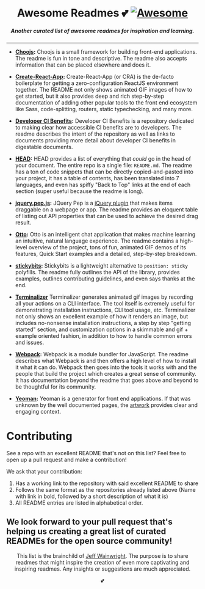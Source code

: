 <h1 align="center">Awesome Readmes 💕 <a href="https://github.com/sindresorhus/awesome"><img alt="Awesome" src="https://cdn.rawgit.com/sindresorhus/awesome/d7305f38d29fed78fa85652e3a63e154dd8e8829/media/badge.svg" /></a></h1>
<h5 align="center">Another curated list of awesome readmes for inspiration and learning.</h5>

---

- **[Choojs](https://github.com/choojs/choo):** Choojs is a small framework for building front-end applications. The readme is fun in tone and descriptive. The readme also accepts information that can be placed elsewhere and does it.

- **[Create-React-App](https://github.com/facebook/create-react-app):** Create-React-App (or CRA) is the de-facto boilerplate for getting a zero-configuration ReactJS environment together. The README not only shows animated GIF images of how to get started, but it also provides deep and rich step-by-step documentation of adding other popular tools to the front end ecosystem like Sass, code-splitting, routers, static typechecking, and many more.

- **[Developer CI Benefits](https://github.com/yowainwright/developer-ci-benefits):** Developer CI Benefits is a repository dedicated to making clear how accessible CI benefits are to developers. The readme describes the intent of the repository as well as links to documents providing more detail about developer CI benefits in digestable documents.

- **[HEAD](https://github.com/joshbuchea/HEAD):** HEAD provides a list of everything that *could* go in the head of your document. The entire repo is a single file: `README.md`. The readme has a ton of code snippets that can be directly copied-and-pasted into your project, it has a table of contents, has been translated into 7 languages, and even has spiffy "Back to Top" links at the end of each section (super useful because the readme is long).

- **[jquery.pep.js](https://github.com/briangonzalez/jquery.pep.js):** JQuery Pep is a [jQuery plugin](https://plugins.jquery.com/) that makes items draggable on a webpage or app. The readme provides an eloquent table of listing out API properties that can be used to achieve the desired drag result.

- **[Otto](https://github.com/KartikChugh/Otto):** Otto is an intelligent chat application that makes machine learning an intuitive, natural language experience. The readme contains a high-level overview of the project, tons of fun, animated GIF demos of its features, Quick Start examples and a detailed, step-by-step breakdown.

- **[stickybits](https://github.com/dollarshaveclub/stickybits):** Stickybits is a lightweight alternative to `position: sticky` polyfills. The readme fully outlines the API of the library, provides examples, outlines contributing guidelines, and even says thanks at the end.

- **[Terminalizer](https://github.com/faressoft/terminalizer)** Terminalizer generates animated gif images by recording all your actions on a CLI interface. The tool itself is extremely useful for demonstrating installation instructions, CLI tool usage, etc. Terminalizer not only shows an excellent example of how it renders an image, but includes no-nonsense installation instructions, a step by step "getting started" section, and customization options in a skimmable and gif + example oriented fashion, in addition to how to handle common errors and issues.

- **[Webpack](https://github.com/webpack/webpack):** Webpack is a module bundler for JavaScript. The readme describes what Webpack is and then offers a high level of how to install it what it can do. Webpack then goes into the tools it works with and the people that build the project which creates a great sense of community. It has documentation beyond the readme that goes above and beyond to be thoughtful for its community.

- **[Yeoman](https://github.com/yeoman/yeoman):** Yeoman is a generator for front end applications. If that was unknown by the well documented pages, the [artwork](https://github.com/yeoman/media) provides clear and engaging context.


# Contributing

See a repo with an excellent README that's not on this list? Feel free to open up a pull request and make a contribution!

We ask that your contribution:

1. Has a working link to the repository with said excellent README to share
2. Follows the same format as the repositories already listed above (Name with link in bold, followed by a short description of what it is)
3. All README entries are listed in alphabetical order.

We look forward to your pull request that's helping us creating a great list of curated READMEs for the open source community!
---

<p align="center">This list is the brainchild of <a href="https://github.com/yowainwright">Jeff Wainwright</a>. The purpose is to share readmes that might inspire the creation of even more captivating and inspiring readmes. Any insights or suggestions are much appreciated.</p>

<p align="center">💕</p>
